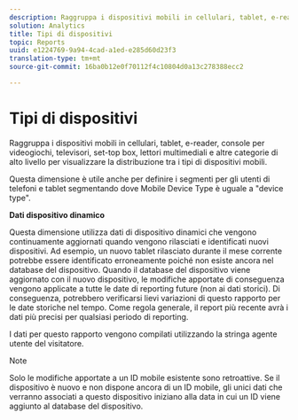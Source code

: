 ```yaml
---
description: Raggruppa i dispositivi mobili in cellulari, tablet, e-reader, console per videogiochi, televisori, set-top box, lettori multimediali e altre categorie di alto livello per visualizzare la distribuzione tra i tipi di dispositivi mobili.
solution: Analytics
title: Tipi di dispositivi
topic: Reports
uuid: e1224769-9a94-4cad-a1ed-e285d60d23f3
translation-type: tm+mt
source-git-commit: 16ba0b12e0f70112f4c10804d0a13c278388ecc2

---
```



# Tipi di dispositivi

Raggruppa i dispositivi mobili in cellulari, tablet, e-reader, console per videogiochi, televisori, set-top box, lettori multimediali e altre categorie di alto livello per visualizzare la distribuzione tra i tipi di dispositivi mobili.

Questa dimensione è utile anche per definire i segmenti per gli utenti di telefoni e tablet segmentando dove Mobile Device Type è uguale a "device type".

**Dati dispositivo dinamico**

Questa dimensione utilizza dati di dispositivo dinamici che vengono continuamente aggiornati quando vengono rilasciati e identificati nuovi dispositivi. Ad esempio, un nuovo tablet rilasciato durante il mese corrente potrebbe essere identificato erroneamente poiché non esiste ancora nel database del dispositivo. Quando il database del dispositivo viene aggiornato con il nuovo dispositivo, le modifiche apportate di conseguenza vengono applicate a tutte le date di reporting future (non ai dati storici). Di conseguenza, potrebbero verificarsi lievi variazioni di questo rapporto per le date storiche nel tempo. Come regola generale, il report più recente avrà i dati più precisi per qualsiasi periodo di reporting.

I dati per questo rapporto vengono compilati utilizzando la stringa agente utente del visitatore.

>[!Note]
>Solo le modifiche apportate a un ID mobile esistente sono retroattive. Se il dispositivo è nuovo e non dispone ancora di un ID mobile, gli unici dati che verranno associati a questo dispositivo iniziano alla data in cui un ID viene aggiunto al database del dispositivo.
